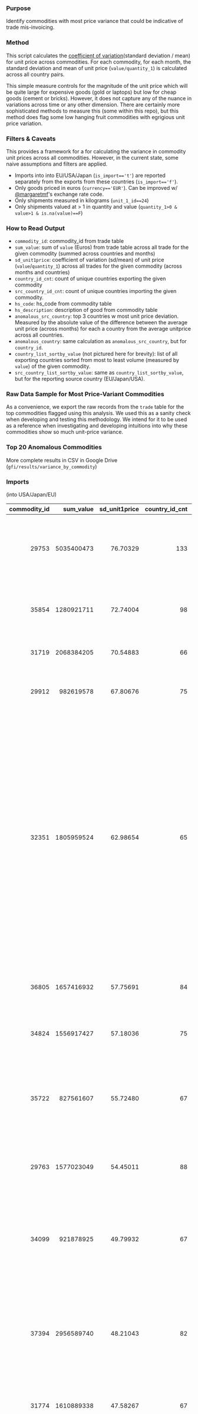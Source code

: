 ### Purpose

Identify commodities with most price variance that could be indicative of trade mis-invoicing.

### Method

This script calculates the [coefficient of variation](standard deviation / mean) for unit price across commodities.  For each commodity, for each month, the standard deviation and mean of unit price (`value/quantity_1`) is calculated across all country pairs.

This simple measure controls for the magnitude of the unit price which will be quite large for expensive goods (gold or laptops) but low for cheap goods (cement or bricks).  However, it does not capture any of the nuance in variations across time or any other dimension.  There are certainly more sophisticated methods to measure this (some within this repo), but this method does flag some low hanging fruit commodities with egrigious unit price variation.

### Filters & Caveats

This provides a framework for a for calculating the variance in commodity unit prices across all commodities.  However, in the current state, some naive assumptions and filters are applied.

* Imports into into EU/USA/Japan (`is_import=='t'`) are reported separately from the exports from these countries (`is_import=='f'`).  
* Only goods priced in euros (`currency=='EUR'`).  Can be improved w/ [@margaretmf]'s exchange rate code.
* Only shipments measured in kilograms (`unit_1_id==24`)
* Only shipments valued at > 1 in quantity and value (`quantity_1>0 & value>1 & is.na(value)==F`) 

### How to Read Output

* `commodity_id`: commodity_id from trade table
* `sum_value`: sum of `value` (Euros) from trade table across all trade for the given commodity (summed across countries and months)
* `sd_unit1price`: coefficient of variation (sd/mean) of unit price (`value`/`quantity_1`) across all trades for the given commodity (across months and countries)
* `country_id_cnt`: count of unique countries exporting the given commodity
* `src_country_id_cnt`: count of unique countries importing the given commodity.
* `hs_code`: hs_code from commodity table
* `hs_description`: description of good from commodity table
* `anomalous_src_country`: top 3 countries w most unit price deviation.  Measured by the absolute value of the difference between the average unit price (across months) for each a country from the average unitprice across all countries.
* `anomalous_country`: same calculation as `anomalous_src_country`, but for `country_id`.
* `country_list_sortby_value` (not pictured here for brevity): list of all exporting countries sorted from most to least volume (measured by `value`) of the given commodity.
* `src_country_list_sortby_value`: same as `country_list_sortby_value`, but for the reporting source country (EU/Japan/USA).

### Raw Data Sample for Most Price-Variant Commodities

As a convenience, we export the raw records from the `trade` table for the top commodities flagged using this analysis.  We used this as a sanity check when developing and testing this methodology.   We intend for it to be used as a reference when investigating and developing intuitions into why these commodities show so much unit-price variance. 

[coefficient of variation]:https://en.wikipedia.org/wiki/Coefficient_of_variation
[@margaretmf]:https://github.com/margaretmf

### Top 20 Anomalous Commodities

More complete results in CSV in Google Drive (`gfi/results/variance_by_commodity`)

### Imports

(into USA/Japan/EU)


| commodity_id|  sum_value| sd_unit1price| country_id_cnt| src_country_id_cnt|hs_code  |hs_description                                                                                                                                                                                                                                                                                                                                                             |
|------------:|----------:|-------------:|--------------:|------------------:|:--------|:--------------------------------------------------------------------------------------------------------------------------------------------------------------------------------------------------------------------------------------------------------------------------------------------------------------------------------------------------------------------------|
|        29753| 5035400473|      76.70329|            133|                 23|22021000 |WATERS, INCL. MINERAL AND AERATED, WITH ADDED SUGAR, SWEETENER OR FLAVOUR, FOR DIRECT CONSUMPTION AS A BEVERAGE                                                                                                                                                                                                                                                            |
|        35854| 1280921711|      72.74004|             98|                 23|84314920 |PARTS OF MACHINERY OF HEADING 8426, 8429 AND 8430 OF CAST IRON OR CAST STEEL, N.E.S.                                                                                                                                                                                                                                                                                       |
|        31719| 2068384205|      70.54883|             66|                 23|39031900 |POLYSTYRENE, IN PRIMARY FORMS (EXCL. EXPANSIBLE)                                                                                                                                                                                                                                                                                                                           |
|        29912|  982619578|      67.80676|             75|                 23|22086011 |VODKA OF AN ALCOHOLIC STRENGTH OF <= 45,4% VOL, IN CONTAINERS HOLDING <= 2 L                                                                                                                                                                                                                                                                                               |
|        32351| 1805959524|      62.98654|             65|                 23|44123210 |PLYWOOD CONSISTING SOLELY OF SHEETS OF WOOD <= 6 MM THICK, WITH AT LEAST ONE OUTER PLY OF ALDER,  ASH, BEECH, BIRCH, CHERRY, CHESTNUT, ELM, HICKORY, HORNBEAM, HORSE CHESTNUT, LIME, MAPLE, OAK, PLANE TREE, POPLAR, ROBINIA, WALNUT OR YELLOW POPLAR (EXCL. SHEETS OF COMPRESSED WOOD, CELLULAR WOOD PANELS, INLAID WOOD AND SHEETS IDENTIFIABLE AS FURNITURE COMPONENTS) |
|        36805| 1657416932|      57.75691|             84|                 23|85362010 |AUTOMATIC CIRCUIT BREAKERS FOR A VOLTAGE <= 1.000 V, FOR A CURRENT <= 63 A                                                                                                                                                                                                                                                                                                 |
|        34824| 1556917427|      57.18036|             75|                 23|73251000 |ARTICLES OF NON-MALLEABLE CAST IRON, N.E.S.                                                                                                                                                                                                                                                                                                                                |
|        35722|  827561607|      55.72480|             67|                 23|84191900 |INSTANTANEOUS OR STORAGE WATER HEATERS, NON-ELECTRIC (EXCL. INSTANTANEOUS GAS WATER HEATERS AND BOILERS OR WATER HEATERS FOR CENTRAL HEATING)                                                                                                                                                                                                                              |
|        29763| 1577023049|      54.45011|             88|                 23|22030009 |BEER MADE FROM MALT, IN CONTAINERS HOLDING <= 10 L (EXCL. IN BOTTLES)                                                                                                                                                                                                                                                                                                      |
|        34099|  921878925|      49.79932|             67|                 23|68109100 |PREFABRICATED STRUCTURAL COMPONENTS FOR BUILDING OR CIVIL ENGINEERING OF CEMENT, CONCRETE OR ARTIFICIAL STONE, WHETHER OR NOT REINFORCED                                                                                                                                                                                                                                   |
|        37394| 2956589740|      48.21043|             82|                 23|90192000 |OZONE THERAPY, OXYGEN THERAPY, AEROSOL THERAPY, ARTIFICIAL RESPIRATION OR OTHER THERAPEUTIC RESPIRATION APPARATUS                                                                                                                                                                                                                                                          |
|        31774| 1610889338|      47.58267|             67|                 23|39089000 |POLYAMIDES, IN PRIMARY FORMS (EXCL. POLYAMIDES-6, -11, -12, -6,6, -6,9, -6,10 AND -6,12)                                                                                                                                                                                                                                                                                   |
|        31013| 2450149746|      47.22209|             56|                 23|29319080 |SEPARATE CHEMICALLY DEFINED ORGANO-INORGANIC COMPOUNDS, N.E.S.                                                                                                                                                                                                                                                                                                             |
|        29749|  727510273|      46.48489|             89|                 23|22011011 |MINERAL WATERS, NATURAL, NOT CONTAINING ADDED SUGAR OR OTHER SWEETENING MATTER NOR FLAVOURED, NOT CARBONATED                                                                                                                                                                                                                                                               |
|        31632|  148054446|      45.93671|             53|                 23|38241000 |PREPARED BINDERS FOR FOUNDRY MOULDS OR CORES                                                                                                                                                                                                                                                                                                                               |
|        31776|  579530060|      44.78800|             50|                 23|39091000 |UREA RESINS AND THIOUREA RESINS, IN PRIMARY FORMS                                                                                                                                                                                                                                                                                                                          |
|        29251|  367477721|      44.58636|             37|                 23|17021100 |LACTOSE IN SOLID FORM AND LACTOSE SYRUP, NOT CONTAINING ADDED FLAVOURING OR COLOURING MATTER, CONTAINING BY WEIGHT >= 99% LACTOSE, EXPRESSED AS ANHYDROUS LACTOSE, CALCULATED ON THE DRY MATTER                                                                                                                                                                            |
|        32323| 1630069929|      44.34621|             50|                 23|44101130 |PARTICLE BOARD OF WOOD, WHETHER OR NOT AGGLOMERATED WITH RESINS OR OTHER ORGANIC BINDING SUBSTANCES, SURFACE-COVERED WITH MELAMINE-IMPREGNATED PAPER (EXCL. ORIENTED STRAND BOARD AND WAFERBOARD, FIBREBOARD AND CELLULAR WOOD PANELS)                                                                                                                                     |
|        29758|  686918164|      44.25425|             61|                 23|22029091 |NON-ALCOHOLIC BEVERAGES CONTAINING < 0,2% FATS DERIVED FROM MILK OR MILK PRODUCTS                                                                                                                                                                                                                                                                                          |
|        29313| 1541786873|      44.00541|             92|                 23|18063290 |CHOCOLATE AND OTHER PREPARATIONS CONTAINING COCOA, IN BLOCKS, SLABS OR BARS OF <= 2 KG (EXCL. FILLED AND WITH ADDED CEREAL, FRUIT OR NUTS)                                                                                                                                                                                                                                 |
 

### Exports 

(from USA/Japan/EU)

| commodity_id|  sum_value| sd_unit1price| country_id_cnt| src_country_id_cnt|hs_code  |hs_description                                                                                                                                                                                                                                                                                                                                                                                                                                                                            |
|------------:|----------:|-------------:|--------------:|------------------:|:--------|:-----------------------------------------------------------------------------------------------------------------------------------------------------------------------------------------------------------------------------------------------------------------------------------------------------------------------------------------------------------------------------------------------------------------------------------------------------------------------------------------|
|        31758| 6519783278|      93.63062|            153|                 22|39072020 |POLYETHER ALCOHOLS, IN PRIMARY FORMS (EXCL. POLYETHYLENE GLYCOLS)                                                                                                                                                                                                                                                                                                                                                                                                                         |
|        32049| 1800687401|      88.49745|            167|                 22|40169957 |ARTICLES OF VULCANISED RUBBER (EXCL. HARD RUBBER), OF A TYPE INTENDED EXCLUSIVELY OR MAINLY FOR USE IN MOTOR VEHICLES OF HEADING 8701 TO 8705, N.E.S. (EXCL. THOSE OF CELLULAR RUBBER, AND RUBBER-TO-METAL BONDED PARTS)                                                                                                                                                                                                                                                                  |
|        32486| 2497845232|      71.67519|            164|                 22|48025700 |UNCOATED PAPER AND PAPERBOARD, OF A KIND USED FOR WRITING, PRINTING OR OTHER GRAPHIC PURPOSES, AND NON-PERFORATED PUNCHCARDS AND PUNCH-TAPE PAPER, IN SQUARE OR RECTANGULAR SHEETS WITH ONE SIDE > 435 MM OR WITH ONE SIDE <= 435 MM AND THE OTHER SIDE > 297 MM IN THE UNFOLDED STATE, NOT CONTAINING FIBRES OBTAINED BY A MECHANICAL OR CHEMI-MECHANICAL PROCESS OR OF WHICH <= 10% BY WEIGHT OF THE TOTAL FIBRE CONTENT CONSISTS OF SUCH FIBRES, AND WEIGHING 40 G TO 150 G/M², N.E.S. |
|        32365| 1741878744|      69.93339|            178|                 23|44152020 |PALLETS AND PALLET COLLARS, OF WOOD                                                                                                                                                                                                                                                                                                                                                                                                                                                       |
|        32553| 3946790318|      65.03863|            165|                 21|48101900 |PAPER AND PAPERBOARD USED FOR WRITING, PRINTING OR OTHER GRAPHIC PURPOSES, NOT CONTAINING FIBRES OBTAINED BY A MECHANICAL OR CHEMI-MECHANICAL PROCESS OR OF WHICH <= 10% BY WEIGHT OF THE TOTAL FIBRE CONTENT CONSISTS OF SUCH FIBRES, COATED ON ONE OR BOTH SIDES WITH KAOLIN OR OTHER INORGANIC SUBSTANCES, IN SQUARE OR RECTANGULAR SHEETS WITH ONE SIDE > 435 MM OR WITH ONE SIDE <= 435 MM AND THE OTHER SIDE > 297 MM IN THE UNFOLDED STATE                                         |
|        35714| 1302178866|      58.68783|            167|                 22|84186100 |HEAT PUMPS (EXCL. AIR CONDITIONING MACHINES OF HEADING 8415)                                                                                                                                                                                                                                                                                                                                                                                                                              |
|        35781|  657397492|      57.69429|            162|                 21|84248110 |AGRICULTURAL OR HORTICULTURAL WATERING APPLIANCES, WHETHER OR NOT HAND-OPERATED                                                                                                                                                                                                                                                                                                                                                                                                           |
|        34150|  622243731|      56.87787|            178|                 23|69089020 |GLAZED FLAGS AND PAVING, HEARTH OR WALL TILES AND MOSAIC CUBES AND THE LIKE, OF COMMON POTTERY (EXCL. DOUBLE TILES OF THE ""SPALTPLATTEN"" TYPE, TILES SPECIALLY ADAPTED AS TABLE MATS, ORNAMENTAL ARTICLES, TILES SPECIFICALLY MANUFACTURED FOR STOVES, TILES AND CUBES AND THE LIKE THE LARGEST SURFACE AREA OF WHICH IS CAPABLE OF BEING ENCLOSED IN A SQUARE OF SIDE OF < 7 CM)                                                                                                       |
|        29762| 5424535920|      54.93372|            204|                 23|22030001 |BEER MADE FROM MALT, IN BOTTLES HOLDING <= 10 L                                                                                                                                                                                                                                                                                                                                                                                                                                           |
|        30519|  442022484|      54.14830|            110|                 19|28352600 |PHOSPHATES OF CALCIUM (EXCL. CALCIUM HYDROGENORTHOPHOSPHATE ""DICALCIUM PHOSPHATE"")                                                                                                                                                                                                                                                                                                                                                                                                      |
|        37259|  887305611|      52.76907|            159|                 20|89079000 |RAFTS, TANKS, COFFER-DAMS, LANDING STAGES, BUOYS, BEACONS AND OTHER FLOATING STRUCTURES (EXCL. INFLATABLE RAFTS, VESSELS OF HEADING 8901 TO 8906 AND FLOATING STRUCTURES FOR BREAKING UP)                                                                                                                                                                                                                                                                                                 |
|        34224|  329506890|      52.50207|            109|                 21|70052935 |FLOAT GLASS AND SURFACE GROUND AND POLISHED GLASS, IN SHEETS, BUT NOT OTHERWISE WORKED, OF A THICKNESS OF > 3,5 MM BUT <= 4,5 MM (EXCL. WIRED GLASS OR GLASS COLOURED THROUGHOUT THE MASS ""BODY TINTED"", OPACIFIED, FLASHED OR MERELY SURFACE GROUND, OR GLASS HAVING AN ABSORBENT, REFLECTING OR NON-REFLECTING LAYER)                                                                                                                                                                 |
|        36914| 1526376399|      51.93581|            174|                 22|85444999 |ELECTRIC CONDUCTORS FOR A VOLTAGE 1.000 V, INSULATED, NOT FITTED WITH CONNECTORS, N.E.S. (EXCL. WINDING WIRE, COAXIAL CONDUCTORS, WIRING SETS FOR VEHICLES, AIRCRAFT OR SHIPS, AND WIRE AND CABLES WITH INDIVIDUAL CONDUCTOR WIRES OF A DIAMETER > 0,51 MM)                                                                                                                                                                                                                               |
|        34648| 1905847799|      51.15498|            119|                 21|72193410 |FLAT-ROLLED PRODUCTS OF STAINLESS STEEL, OF A WIDTH OF >= 600 MM, NOT FURTHER WORKED THAN COLD-ROLLED ""COLD-REDUCED"", OF A THICKNESS OF >= 0,5 MM BUT <= 1 MM, CONTAINING BY WEIGHT >= 2,5% NICKEL                                                                                                                                                                                                                                                                                      |
|        34602|  224921183|      49.84398|            129|                 20|72169110 |SHEETS SHEETS OF IRON OR NON-ALLOY STEEL, COLD-FORMED OR COLD FINISHED, PROFILED ""RIBBED""                                                                                                                                                                                                                                                                                                                                                                                               |
|        36821|  213128811|      47.30604|            150|                 23|85366190 |LAMP HOLDERS FOR A VOLTAGE <= 1.000 V (EXCL. EDISON LAMP HOLDERS)                                                                                                                                                                                                                                                                                                                                                                                                                         |
|        34140|  328186323|      46.38698|            112|                 21|69041000 |BUILDING BRICKS (EXCL. THOSE OF SILICEOUS FOSSIL MEALS OR SIMILAR SILICEOUS EARTHS, AND REFRACTORY BRICKS OF HEADING 6902)                                                                                                                                                                                                                                                                                                                                                                |
|        27563| 2322512418|      46.28740|             65|                 21|02071310 |FRESH OR CHILLED BONELESS CUTS OF FOWLS OF THE SPECIES GALLUS DOMESTICUS                                                                                                                                                                                                                                                                                                                                                                                                                  |
|        35798| 1235313739|      45.96320|            148|                 23|84262000 |TOWER CRANES                                                                                                                                                                                                                                                                                                                                                                                                                                                                              |
|        36673| 2447512934|      45.79247|            158|                 23|85234951 |DIGITAL VERSATILE DISCS ""DVD"", RECORDED, FOR REPRODUCING SOUND AND IMAGE OR IMAGE ONLY (EXCL. FOR REPRODUCING REPRESENTATIONS OF INSTRUCTIONS, DATA, SOUND, AND IMAGE RECORDED IN A MACHINE-READABLE BINARY FORM, AND CAPABLE OF BEING MANIPULATED OR PROVIDING INTERACTIVITY TO A USER, BY MEANS OF AN AUTOMATIC DATA-PROCESSING MACHINE)                                                                                                                                              |







